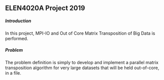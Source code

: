 ## ELEN4020A Project 2019

##### Introduction
In this project, MPI-IO and Out of Core Matrix Transposition of Big Data is performed.

##### Problem
The problem definition is simply to develop and implement a parallel matrix transposition 
algorithm for very large datasets that will be held out-of-core, in a file.

